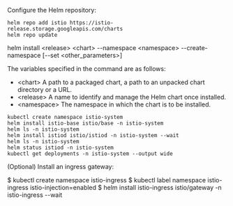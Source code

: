 


Configure the Helm repository:

```
helm repo add istio https://istio-release.storage.googleapis.com/charts
helm repo update
```


helm install \<release> \<chart> --namespace \<namespace> --create-namespace [--set \<other_parameters>]

The variables specified in the command are as follows:

- \<chart> A path to a packaged chart, a path to an unpacked chart directory or a URL.
- \<release> A name to identify and manage the Helm chart once installed.
- \<namespace> The namespace in which the chart is to be installed.

```
kubectl create namespace istio-system
helm install istio-base istio/base -n istio-system
helm ls -n istio-system
helm install istiod istio/istiod -n istio-system --wait
helm ls -n istio-system
helm status istiod -n istio-system
kubectl get deployments -n istio-system --output wide
```





(Optional) Install an ingress gateway:

$ kubectl create namespace istio-ingress
$ kubectl label namespace istio-ingress istio-injection=enabled
$ helm install istio-ingress istio/gateway -n istio-ingress --wait

